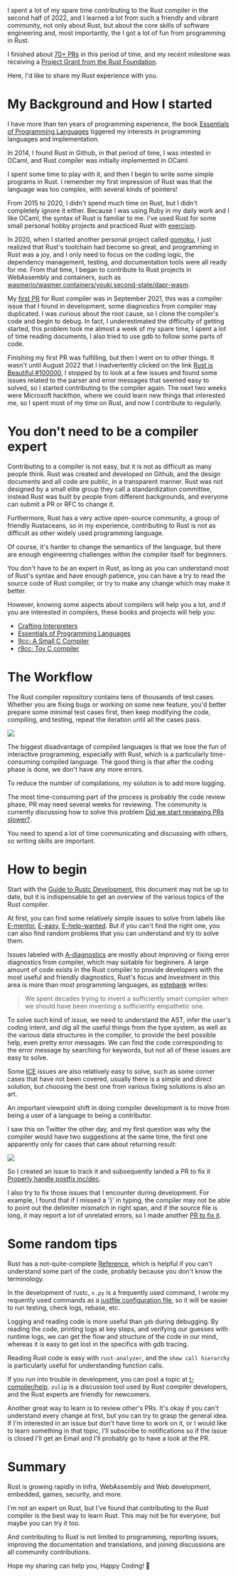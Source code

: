 
I spent a lot of my spare time contributing to the Rust compiler in the second half of 2022, and I learned a lot from such a friendly and vibrant community, not only about Rust, but about the core skills of software engineering and, most importantly, the I got a lot of fun from programming in Rust.

I finished about [70+ PRs](https://github.com/rust-lang/rust/pulls?q=is%3Apr+author%3Achenyukang+is%3Aclosed) in this period of time, and my recent milestone was receiving a [Project Grant from the Rust Foundation](https://foundation.rust-lang.org/news/community-grants-program-awards-announcement-introducing-our-latest-project-grantees/).

Here, I'd like to share my Rust experience with you.

# My Background and How I started

I have more than ten years of programming experience, the book [Essentials of Programming Languages](https://github.com/chenyukang/eopl) tiggered my interests in programming languages and implementation.

In 2014, I found Rust in Github, in that period of time, I was intested in OCaml, and Rust compiler was initially implemented in OCaml.

I spent some time to play with it, and then I begin to write some simple programs in Rust. I remember my first impression of Rust was that the language was too complex, with several kinds of pointers!

From 2015 to 2020, I didn't spend much time on Rust, but I didn't completely ignore it either. Because I was using Ruby in my daily work and I like OCaml, the syntax of Rust is familiar to me. I've used Rust for some small personal hobby projects and practiced Rust with [exercism](https://exercism.org/).

In 2020, when I started another personal project called [gomoku](https://github.com/chenyukang/gomoku), I just realized that Rust's toolchain had become so great, and programming in Rust was a joy, and I only need to focus on the coding logic, the dependency management, testing, and documentation tools were all ready for me. From that time, I began to contribute to Rust projects in WebAssembly and containers, such as [wasmerio/wasmer](https://github.com/wasmerio/wasmer),[containers/youki](https://github.com/containers/youki),[second-state/dapr-wasm](https://github.com/second-state/dapr-wasm).

My [first PR](https://github.com/rust-lang/rust/pull/88493) for Rust compiler was in September 2021, this was a compiler issue that I found in development, some diagnostics from compiler may duplicated. I was curious about the root cause, so I clone the compiler's code and begin to debug. In fact, I underestimated the difficulty of getting started, this problem took me almost a week of my spare time, I spent a lot of time reading documents, I also tried to use gdb to follow some parts of code.

Finishing my first PR was fulfilling, but then I went on to other things. It wasn't until August 2022 that I inadvertently clicked on the link [Rust is Beautiful #100000](https://github.com/rust-lang/rust/issues/100000), I stopped by to look at a few issues and found some issues related to the parser and error messages that seemed easy to solved, so I started contributing to the compiler again. The next two weeks were Microsoft hackthon, where we could learn new things that interested me, so I spent most of my time on Rust, and now I contribute to regularly.

# You don't need to be a compiler expert

Contributing to a compiler is not easy, but it is not as difficult as many people think. Rust was created and developed on Github, and the design documents and all code are public, in a transparent manner. Rust was not designed by a small elite group they call a standardization committee, instead Rust was built by people from different backgrounds, and everyone can submit a PR or RFC to change it.

Furthermore, Rust has a very active open-source community, a group of friendly Rustaceans, so in my experience, contributing to Rust is not as difficult as other widely used programming language.

Of course, it's harder to change the semantics of the language, but there are enough engineering challenges within the compiler itself for beginners.

You don't have to be an expert in Rust, as long as you can understand most of Rust's syntax and have enough patience, you can have a try to read the source code of Rust compiler, or try to make any change which may make it better.

However, knowing some aspects about compilers will help you a lot, and if you are interested in compilers, these books and projects will help you:

- [Crafting Interpreters](http://craftinginterpreters.com/)
- [Essentials of Programming Languages](https://eopl3.com/)
- [9cc: A Small C Compiler](https://github.com/rui314/9cc)
- [r9cc: Toy C compiler](https://github.com/utam0k/r9cc)

# The Workflow

The Rust compiler repository contains tens of thousands of test cases. Whether you are fixing bugs or working on some new feature, you'd better prepare some minimal test cases first, then keep modifying the code, compiling, and testing, repeat the iteration until all the cases pass.

![](https://catcoding.me/images/ob_pasted-image-20230117125646.png)

The biggest disadvantage of compiled languages is that we lose the fun of interactive programming, especially with Rust, which is a particularly time-consuming compiled language. The good thing is that after the coding phase is done, we don't have any more errors.

To reduce the number of compilations, my solution is to add more logging.

The most time-consuming part of the process is probably the code review phase, PR may need several weeks for reviewing. The community is currently discussing how to solve this problem [Did we start reviewing PRs slower?](https://internals.rust-lang.org/t/did-we-start-reviewing-prs-slower/18033).

You need to spend a lot of time communicating and discussing with others, so writing skills are important.

# How to begin

Start with the [Guide to Rustc Development](https://rustc-dev-guide.rust-lang.org/getting-started.html), this document may not be up to date, but it is indispensable to get an overview of the various topics of the Rust compiler.

At first, you can find some relatively simple issues to solve from labels like [E-mentor](https://github.com/rust-lang/rust/issues?q=is%3Aissue+is%3Aopen+label%3AE-mentor), [E-easy](https://github.com/rust-lang/rust/issues?q=is%3Aissue+is%3Aopen+label%3AE-easy), [E-help-wanted](https://github.com/rust-lang/rust/issues?q=is%3Aissue+is%3Aopen+label%3AE-help-wanted). But if you can't find the right one, you can also find random problems that you can understand and try to solve them.

Issues labeled with [A-diagnostics](https://github.com/rust-lang/rust/issues?q=is%3Aissue+is%3Aopen+label%3AA-diagnostics) are mostly about improving or fixing error diagnostics from compiler, which may suitable for beginners. A large amount of code exists in the Rust compiler to provide developers with the most useful and friendly diagnostics, Rust's focus and investment in this area is more than most programming languages, as [estebank](https://github.com/estebank) writes:

> We spent decades trying to invent a sufficiently smart compiler when we should have been inventing a sufficiently empathetic one.

To solve such kind of issue, we need to understand the AST, infer the user's coding intent, and dig all the useful things from the type system, as well as the various data structures in the compiler, to provide the best possible help, even pretty error messages. We can find the code corresponding to the error message by searching for keywords, but not all of these issues are easy to solve.

Some [ICE](https://github.com/rust-lang/rust/issues?q=is%3Aissue+is%3Aopen+label%3AI-ICE) issues are also relatively easy to solve, such as some corner cases that have not been covered, usually there is a simple and direct solution, but choosing the best one from various fixing solutions is also an art.

An important viewpoint shift in doing compiler development is to move from being a user of a language to being a contributor.

I saw this on Twitter the other day, and my first question was why the compiler would have two suggestions at the same time, the first one apparently only for cases that care about returning result:

![](https://catcoding.me/images/ob_pasted-image-20230117005319.png)

So I created an issue to track it and subsequently landed a PR to fix it [Properly handle postfix inc/dec](https://github.com/rust-lang/rust/pull/104875).

I also try to fix those issues that I encounter during development. For example, I found that if I missed a '}' in typing, the compiler may not be able to point out the delimiter mismatch in right span, and if the source file is long, it may report a lot of unrelated errors, so I made another [PR to fix it](https://github.com/rust-lang/rust/pull/104012).

# Some random tips

Rust has a not-quite-complete [Reference](https://doc.rust-lang.org/reference/), which is helpful if you can't understand some part of the code, probably because you don't know the terminology.

In the development of rustc, `x.py` is a frequently used command, I wrote my  requently used commands as a [justfile configuration file](https://github.com/chenyukang/share/blob/main/justfile), so it will be easier to run testing, check logs, rebase, etc.

Logging and reading code is more useful than `gdb` during debugging. By reading the code, printing logs at key steps, and verifying our guesses with runtime logs, we can get the flow and structure of the code in our mind, whereas it is easy to get lost in the specifics with gdb tracing.

Reading Rust code is easy with `rust-analyzer`, and the `show call hierarchy` is particularly useful for understanding function calls.

If you run into trouble in development, you can post a topic at [t-compiler/help](https://rust-lang.zulipchat.com/#narrow/stream/182449-t-compiler.2Fhelp). `zulip` is a discussion tool used by Rust compiler developers, and the Rust experts are friendly for newcomers.

Another great way to learn is to review other's PRs. It's okay if you can't understand every change at first, but you can try to grasp the general idea. If I'm interested in an issue but don't have time to work on it, or I would like to learn something in that topic, I'll subscribe to notifications so if the issue is closed I'll get an Email and I'll probably go to have a look at the PR.

# Summary

Rust is growing rapidly in Infra, WebAssembly and Web development, embedded, games, security, and more.

I'm not an expert on Rust, but I've found that contributing to the Rust compiler is the best way to learn Rust. This may not be for everyone, but maybe you can try it too.

And contributing to Rust is not limited to programming, reporting issues, improving the documentation and translations, and joining discussions are all community contributions.

Hope my sharing can help you, Happy Coding! 🦀


